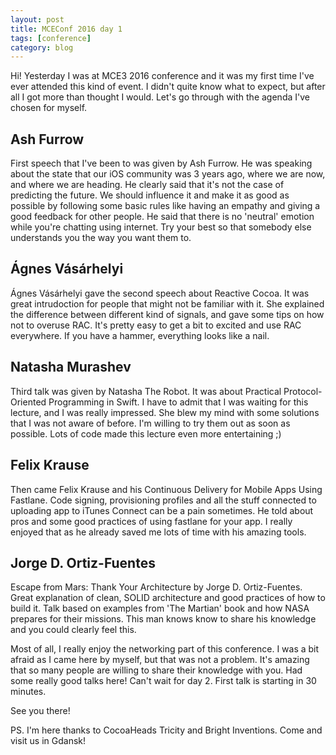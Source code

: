 ```yaml
---
layout: post
title: MCEConf 2016 day 1
tags: [conference]
category: blog
---
```

Hi!
Yesterday I was at MCE3 2016 conference and it was my first time I've ever attended this kind of event. I didn't quite know what to expect,
but after all I got more than thought I would. Let's go through with the agenda I've chosen for myself.

Ash Furrow
---
First speech that I've been to was given by Ash Furrow. He was speaking about the state that our iOS community was 3 years ago, where we are now, and where we are heading. He clearly said that it's not the case of predicting the future. We should influence it and make it as good as possible by following some basic rules like having an empathy and giving a good feedback for other people. He said that there is no 'neutral' emotion while you're chatting using internet. Try your best so that somebody else understands you the way you want them to.

Ágnes Vásárhelyi
---
Ágnes Vásárhelyi gave the second speech about Reactive Cocoa. It was great intrudoction for people that might not be familiar with it. She explained the difference between different kind of signals, and gave some tips on how not to overuse RAC. It's pretty easy to get a bit to excited and use RAC everywhere. If you have a hammer, everything looks like a nail.

Natasha Murashev
---
Third talk was given by Natasha The Robot. It was about Practical Protocol-Oriented Programming in Swift. I have to admit that I was waiting for this lecture, and I was really impressed. She blew my mind with some solutions that I was not aware of before. I'm willing to try them out as soon as possible. Lots of code made this lecture even more entertaining ;)

Felix Krause
---
Then came Felix Krause and his Continuous Delivery for Mobile Apps Using Fastlane. Code signing, provisioning profiles and all the stuff connected to uploading app to iTunes Connect can be a pain sometimes. He told about pros and some good practices of using fastlane for your app. I really enjoyed that as he already saved me lots of time with his amazing tools.

Jorge D. Ortiz-Fuentes
---
Escape from Mars: Thank Your Architecture by Jorge D. Ortiz-Fuentes. Great explanation of clean, SOLID architecture and good practices of how to build it. Talk based on examples from 'The Martian' book and how NASA prepares for their missions. This man knows know to share his knowledge and you could clearly feel this.


Most of all, I really enjoy the networking part of this conference. I was a bit afraid as I came here by myself, but that was not a problem. It's amazing that so many people are willing to share their knowledge with you. Had some really good talks here! Can't wait for day 2. First talk is starting in 30 minutes.

See you there!

PS. I'm here thanks to CocoaHeads Tricity and Bright Inventions. Come and visit us in Gdansk!
